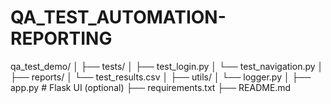 # QA_TEST_AUTOMATION-REPORTING

qa_test_demo/
│
├── tests/
│   ├── test_login.py
│   └── test_navigation.py
│
├── reports/
│   └── test_results.csv
│
├── utils/
│   └── logger.py
│
├── app.py         # Flask UI (optional)
├── requirements.txt
├── README.md
